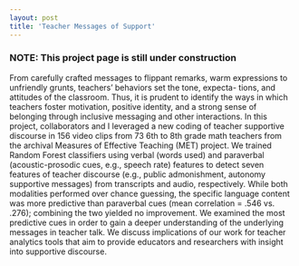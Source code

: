 ```yaml
---
layout: post
title: 'Teacher Messages of Support'
---
```


### NOTE: This project page is still under construction

From carefully crafted messages to flippant remarks, warm expressions to unfriendly grunts, teachers’ behaviors set the tone, expecta- tions, and attitudes of the classroom. Thus, it is prudent to identify the ways in which teachers foster motivation, positive identity, and a strong sense of belonging through inclusive messaging and other interactions. In this project, collaborators and I leveraged a new coding of teacher supportive discourse in 156 video clips from 73 6th to 8th grade math teachers from the archival Measures of Effective Teaching (MET) project. We trained Random Forest classifiers using verbal (words used) and paraverbal (acoustic-prosodic cues, e.g., speech rate) features to detect seven features of teacher discourse (e.g., public admonishment, autonomy supportive messages) from transcripts and audio, respectively. While both modalities performed over chance guessing, the specific language content was more predictive than paraverbal cues (mean correlation = .546 vs. .276); combining the two yielded no improvement. We examined the most predictive cues in order to gain a deeper understanding of the underlying messages in teacher talk. We discuss implications of our work for teacher analytics tools that aim to provide educators and researchers with insight into supportive discourse.

